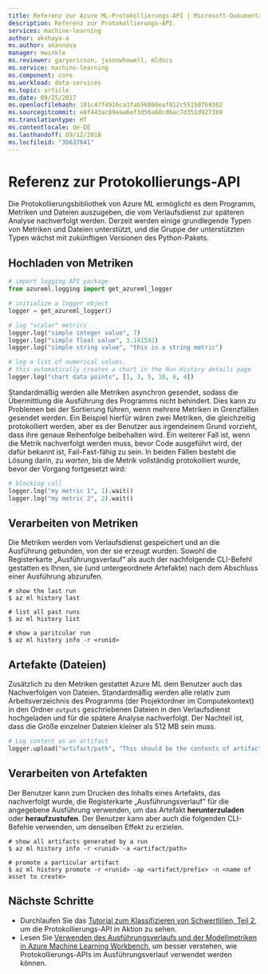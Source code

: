 ```yaml
---
title: Referenz zur Azure ML-Protokollierungs-API | Microsoft-Dokumentation
description: Referenz zur Protokollierungs-API.
services: machine-learning
author: akshaya-a
ms.author: akannava
manager: mwinkle
ms.reviewer: garyericson, jasonwhowell, mldocs
ms.service: machine-learning
ms.component: core
ms.workload: data-services
ms.topic: article
ms.date: 09/25/2017
ms.openlocfilehash: 101c47f4916ca3fab56800eaf012c55150769302
ms.sourcegitcommit: e8f443ac09eaa6ef1d56a60cd6ac7d351d9271b9
ms.translationtype: HT
ms.contentlocale: de-DE
ms.lasthandoff: 09/12/2018
ms.locfileid: "35637641"
---
```

# <a name="logging-api-reference"></a>Referenz zur Protokollierungs-API

Die Protokollierungsbibliothek von Azure ML ermöglicht es dem Programm, Metriken und Dateien auszugeben, die vom Verlaufsdienst zur späteren Analyse nachverfolgt werden. Derzeit werden einige grundlegende Typen von Metriken und Dateien unterstützt, und die Gruppe der unterstützten Typen wächst mit zukünftigen Versionen des Python-Pakets.

## <a name="uploading-metrics"></a>Hochladen von Metriken

```python
# import logging API package
from azureml.logging import get_azureml_logger

# initialize a logger object
logger = get_azureml_logger()

# log "scalar" metrics
logger.log("simple integer value", 7)
logger.log("simple float value", 3.141592)
logger.log("simple string value", "this is a string metric")

# log a list of numerical values. 
# this automatically creates a chart in the Run History details page
logger.log("chart data points", [1, 3, 5, 10, 6, 4])
```

Standardmäßig werden alle Metriken asynchron gesendet, sodass die Übermittlung die Ausführung des Programms nicht behindert. Dies kann zu Problemen bei der Sortierung führen, wenn mehrere Metriken in Grenzfällen gesendet werden. Ein Beispiel hierfür wären zwei Metriken, die gleichzeitig protokolliert werden, aber es der Benutzer aus irgendeinem Grund vorzieht, dass ihre genaue Reihenfolge beibehalten wird. Ein weiterer Fall ist, wenn die Metrik nachverfolgt werden muss, bevor Code ausgeführt wird, der dafür bekannt ist, Fail-Fast-fähig zu sein. In beiden Fällen besteht die Lösung darin, zu _warten_, bis die Metrik vollständig protokolliert wurde, bevor der Vorgang fortgesetzt wird:

```python
# blocking call
logger.log("my metric 1", 1).wait()
logger.log("my metric 2", 2).wait()
```

## <a name="consuming-metrics"></a>Verarbeiten von Metriken

Die Metriken werden vom Verlaufsdienst gespeichert und an die Ausführung gebunden, von der sie erzeugt wurden. Sowohl die Registerkarte „Ausführungsverlauf“ als auch der nachfolgende CLI-Befehl gestatten es Ihnen, sie (und untergeordnete Artefakte) nach dem Abschluss einer Ausführung abzurufen.

```azurecli
# show the last run
$ az ml history last

# list all past runs
$ az ml history list 

# show a paritcular run
$ az ml history info -r <runid>
```

## <a name="artifacts-files"></a>Artefakte (Dateien)

Zusätzlich zu den Metriken gestattet Azure ML dem Benutzer auch das Nachverfolgen von Dateien. Standardmäßig werden alle relativ zum Arbeitsverzeichnis des Programms (der Projektordner im Computekontext) in den Ordner `outputs` geschriebenen Dateien in den Verlaufsdienst hochgeladen und für die spätere Analyse nachverfolgt. Der Nachteil ist, dass die Größe einzelner Dateien kleiner als 512 MB sein muss.


```Python
# Log content as an artifact
logger.upload("artifact/path", "This should be the contents of artifact/path in the service")
```

## <a name="consuming-artifacts"></a>Verarbeiten von Artefakten

Der Benutzer kann zum Drucken des Inhalts eines Artefakts, das nachverfolgt wurde, die Registerkarte „Ausführungsverlauf“ für die angegebene Ausführung verwenden, um das Artefakt **herunterzuladen** oder **heraufzustufen**. Der Benutzer kann aber auch die folgenden CLI-Befehle verwenden, um denselben Effekt zu erzielen.

```azurecli
# show all artifacts generated by a run
$ az ml history info -r <runid> -a <artifact/path>

# promote a particular artifact
$ az ml history promote -r <runid> -ap <artifact/prefix> -n <name of asset to create>
```
## <a name="next-steps"></a>Nächste Schritte
- Durchlaufen Sie das [Tutorial zum Klassifizieren von Schwertlilien, Teil 2](tutorial-classifying-iris-part-2.md), um die Protokollierungs-API in Aktion zu sehen.
- Lesen Sie [Verwenden des Ausführungsverlaufs und der Modellmetriken in Azure Machine Learning Workbench](how-to-use-run-history-model-metrics.md), um besser verstehen, wie Protokollierungs-APIs im Ausführungsverlauf verwendet werden können.
